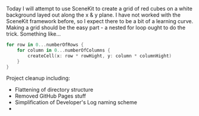 Today I will attempt to use SceneKit to create a grid of red cubes on a white background layed out along the x & y plane. I have not worked with the SceneKit framework before, so I expect there to be a bit of a learning curve. Making a grid should be the easy part - a nested for loop ought to do the trick. Something like...

```swift
for row in 0...numberOfRows {
    for column in 0...numberOfColumns {
        createCell(x: row * rowHight, y: column * columnHight)
    }
}
```


Project cleanup including:
- Flattening of directory structure
- Removed GitHub Pages stuff
- Simplification of Developer's Log naming scheme
-
